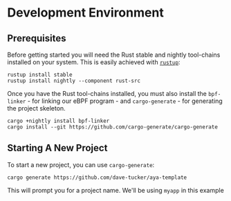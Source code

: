 # Development Environment

## Prerequisites

Before getting started you will need the Rust stable and nightly tool-chains installed on your system.
This is easily achieved with [`rustup`](https://rustup.rs/):

```console
rustup install stable
rustup install nightly --component rust-src
```

Once you have the Rust tool-chains installed, you must also install the `bpf-linker` - for linking our eBPF program - and `cargo-generate` - for generating the project skeleton.

```console
cargo +nightly install bpf-linker
cargo install --git https://github.com/cargo-generate/cargo-generate
```

## Starting A New Project

To start a new project, you can use `cargo-generate`:

```console
cargo generate https://github.com/dave-tucker/aya-template
```

This will prompt you for a project name. We'll be using `myapp` in this example
